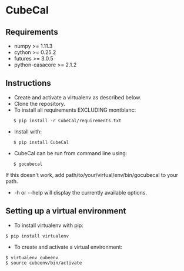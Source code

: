 # CubeCal

## Requirements

* numpy >= 1.11.3
* cython >= 0.25.2
* futures >= 3.0.5
* python-casacore >= 2.1.2

## Instructions

* Create and activate a virtualenv as described below.
* Clone the repository.
* To install all requirements EXCLUDING montblanc:

```
   $ pip install -r CubeCal/requirements.txt
```

* Install with:

```
   $ pip install CubeCal
```

* CubeCal can be run from command line using: 

```
   $ gocubecal
```	 

If this doesn't work, add path/to/your/virtual/env/bin/gocubecal to your path.

* -h or --help will display the currently available options.

## Setting up a virtual environment

* To install virtualenv with pip:

```
$ pip install virtualenv
```

* To create and activate a virtual environment:

```
$ virtualenv cubeenv
$ source cubeenv/bin/activate
```




